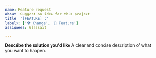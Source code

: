 ```yaml
---
name: Feature request
about: Suggest an idea for this project
title: '[FEATURE] :'
labels: ['🛠️ Change', '🍕 Feature']
assignees: Glassait

---
```


**Describe the solution you'd like**
A clear and concise description of what you want to happen.
